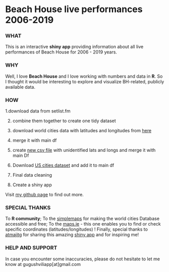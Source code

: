 # Beach House live performances  2006-2019


### WHAT

This is an interactive **shiny app** providing information about all live performances of Beach House for 2006 - 2019 years.


### WHY

Well, I love **Beach House** and I love working with numbers and data in **R**. So I thought it would be interesting to explore and visualize BH-related, publicly available data. 

### HOW

1.download data from setlist.fm

2. combine them together to create one tidy dataset 

3. download world cities data with latitudes and longitudes from [here](https://simplemaps.com/data/world-cities)

4. merge it with main df 

5. create [new csv file](https://github.com/ngugushvili/beach_house_concerts) with unidentified lats and longs and merge it with main Df

6. Download [US cities dataset](https://simplemaps.com/data/us-cities) and add it to main df 

7. Final data cleaning

8. Create a shiny app


Visit [my github page](https://github.com/ngugushvili/beach_house_concerts) to find out more. 


### SPECIAL THANKS

To **R community**; 
To the [simplemaps](https://simplemaps.com/) for making the world cities Database accessible and free;
To the [maps.ie](https://www.maps.ie/) - this one enables you to find or check specific coordinates (latitudes/longitudes) !
Finally, special thanks to [atmajitg](https://shiny.rstudio.com/gallery/india-blood-banks.html) for sharing this amazing [shiny app](https://shiny.rstudio.com/gallery/) and for inspiring me! 



### HELP AND SUPPORT

In case you encounter some inaccuracies, please do not hesitate to let me know at gugushviliapp[at]gmail.com


